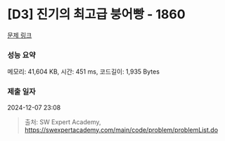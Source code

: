 # [D3] 진기의 최고급 붕어빵 - 1860 

[문제 링크](https://swexpertacademy.com/main/code/problem/problemDetail.do?contestProbId=AV5LsaaqDzYDFAXc) 

### 성능 요약

메모리: 41,604 KB, 시간: 451 ms, 코드길이: 1,935 Bytes

### 제출 일자

2024-12-07 23:08



> 출처: SW Expert Academy, https://swexpertacademy.com/main/code/problem/problemList.do